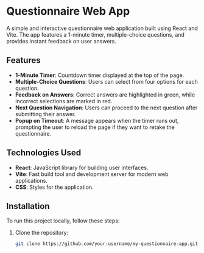 # Questionnaire Web App

A simple and interactive questionnaire web application built using React and Vite. The app features a 1-minute timer, multiple-choice questions, and provides instant feedback on user answers.

## Features

- **1-Minute Timer**: Countdown timer displayed at the top of the page.
- **Multiple-Choice Questions**: Users can select from four options for each question.
- **Feedback on Answers**: Correct answers are highlighted in green, while incorrect selections are marked in red.
- **Next Question Navigation**: Users can proceed to the next question after submitting their answer.
- **Popup on Timeout**: A message appears when the timer runs out, prompting the user to reload the page if they want to retake the questionnaire.

## Technologies Used

- **React**: JavaScript library for building user interfaces.
- **Vite**: Fast build tool and development server for modern web applications.
- **CSS**: Styles for the application.

## Installation

To run this project locally, follow these steps:

1. Clone the repository:

   ```bash
   git clone https://github.com/your-username/my-questionnaire-app.git
